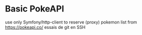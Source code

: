 Basic PokeAPI
=============

use only Symfony/http-client to reserve (proxy) pokemon list from  https://pokeapi.co/
essais de git en SSH